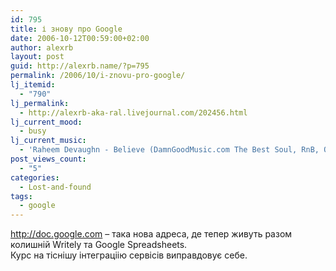 ```yaml
---
id: 795
title: і знову про Google
date: 2006-10-12T00:59:00+02:00
author: alexrb
layout: post
guid: http://alexrb.name/?p=795
permalink: /2006/10/i-znovu-pro-google/
lj_itemid:
  - "790"
lj_permalink:
  - http://alexrb-aka-ral.livejournal.com/202456.html
lj_current_mood:
  - busy
lj_current_music:
  - 'Raheem Devaughn - Believe (DamnGoodMusic.com The Best Soul, RnB, Old/New School, Jazz, etc...)'
post_views_count:
  - "5"
categories:
  - Lost-and-found
tags:
  - google
---
```

http://doc.google.com &#8211; така нова адреса, де тепер живуть разом колишній Writely та Google Spreadsheets.  
Курс на тіснішу інтеграціію сервісів виправдовує себе.
